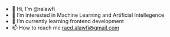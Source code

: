 - 👋 Hi, I’m @ralawfi
- 👀 I’m interested in Machine Learning and Artificial Intellegence
- 🌱 I’m currently learning frontend development
- 📫 How to reach me raed.alawfi@gmail.com

<!---
ralawfi/ralawfi is a ✨ special ✨ repository because its `README.md` (this file) appears on your GitHub profile.
You can click the Preview link to take a look at your changes.
--->
